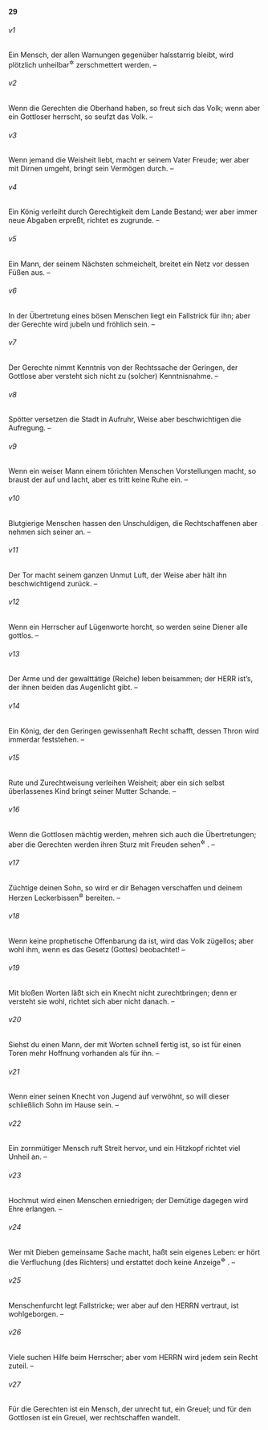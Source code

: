 __29__

###### v1
Ein Mensch, der allen Warnungen gegenüber halsstarrig bleibt, wird plötzlich unheilbar<sup title="oder: rettungslos">&#x2732;</sup>
 zerschmettert werden. –

###### v2
Wenn die Gerechten die Oberhand haben, so freut sich das Volk; wenn aber ein Gottloser herrscht, so seufzt das Volk. –

###### v3
Wenn jemand die Weisheit liebt, macht er seinem Vater Freude; wer aber mit Dirnen umgeht, bringt sein Vermögen durch. –

###### v4
Ein König verleiht durch Gerechtigkeit dem Lande Bestand; wer aber immer neue Abgaben erpreßt, richtet es zugrunde. –

###### v5
Ein Mann, der seinem Nächsten schmeichelt, breitet ein Netz vor dessen Füßen aus. –

###### v6
In der Übertretung eines bösen Menschen liegt ein Fallstrick für ihn; aber der Gerechte wird jubeln und fröhlich sein. –

###### v7
Der Gerechte nimmt Kenntnis von der Rechtssache der Geringen, der Gottlose aber versteht sich nicht zu (solcher) Kenntnisnahme. –

###### v8
Spötter versetzen die Stadt in Aufruhr, Weise aber beschwichtigen die Aufregung. –

###### v9
Wenn ein weiser Mann einem törichten Menschen Vorstellungen macht, so braust der auf und lacht, aber es tritt keine Ruhe ein. –

###### v10
Blutgierige Menschen hassen den Unschuldigen, die Rechtschaffenen aber nehmen sich seiner an. –

###### v11
Der Tor macht seinem ganzen Unmut Luft, der Weise aber hält ihn beschwichtigend zurück. –

###### v12
Wenn ein Herrscher auf Lügenworte horcht, so werden seine Diener alle gottlos. –

###### v13
Der Arme und der gewalttätige (Reiche) leben beisammen; der HERR ist’s, der ihnen beiden das Augenlicht gibt. –

###### v14
Ein König, der den Geringen gewissenhaft Recht schafft, dessen Thron wird immerdar feststehen. –

###### v15
Rute und Zurechtweisung verleihen Weisheit; aber ein sich selbst überlassenes Kind bringt seiner Mutter Schande. –

###### v16
Wenn die Gottlosen mächtig werden, mehren sich auch die Übertretungen; aber die Gerechten werden ihren Sturz mit Freuden sehen<sup title="oder: erleben">&#x2732;</sup>
. –

###### v17
Züchtige deinen Sohn, so wird er dir Behagen verschaffen und deinem Herzen Leckerbissen<sup title="= beglückende Freude">&#x2732;</sup>
 bereiten. –

###### v18
Wenn keine prophetische Offenbarung da ist, wird das Volk zügellos; aber wohl ihm, wenn es das Gesetz (Gottes) beobachtet! –

###### v19
Mit bloßen Worten läßt sich ein Knecht nicht zurechtbringen; denn er versteht sie wohl, richtet sich aber nicht danach. –

###### v20
Siehst du einen Mann, der mit Worten schnell fertig ist, so ist für einen Toren mehr Hoffnung vorhanden als für ihn. –

###### v21
Wenn einer seinen Knecht von Jugend auf verwöhnt, so will dieser schließlich Sohn im Hause sein. –

###### v22
Ein zornmütiger Mensch ruft Streit hervor, und ein Hitzkopf richtet viel Unheil an. –

###### v23
Hochmut wird einen Menschen erniedrigen; der Demütige dagegen wird Ehre erlangen. –

###### v24
Wer mit Dieben gemeinsame Sache macht, haßt sein eigenes Leben: er hört die Verfluchung (des Richters) und erstattet doch keine Anzeige<sup title="vgl. 3.Mose 5,1; Ri 17,2">&#x2732;</sup>
. –

###### v25
Menschenfurcht legt Fallstricke; wer aber auf den HERRN vertraut, ist wohlgeborgen. –

###### v26
Viele suchen Hilfe beim Herrscher; aber vom HERRN wird jedem sein Recht zuteil. –

###### v27
Für die Gerechten ist ein Mensch, der unrecht tut, ein Greuel; und für den Gottlosen ist ein Greuel, wer rechtschaffen wandelt.